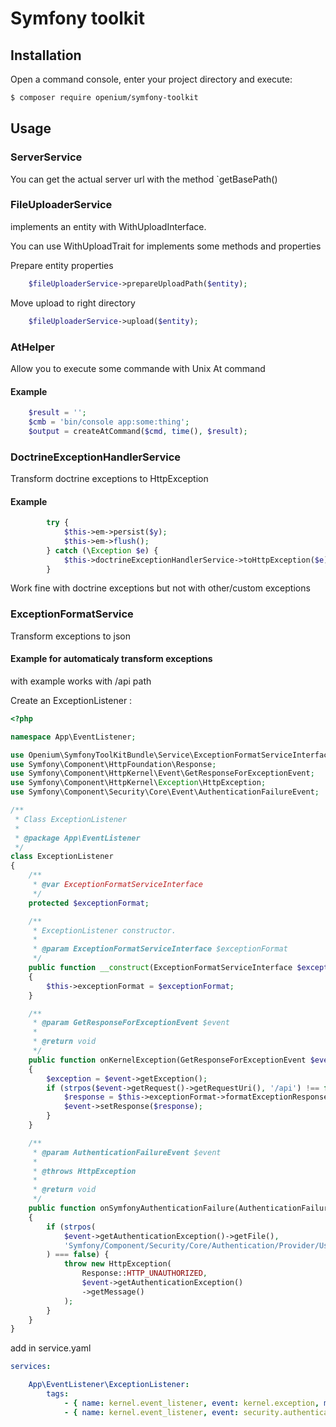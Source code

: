 # Symfony toolkit


## Installation


Open a command console, enter your project directory and execute:

```bash
$ composer require openium/symfony-toolkit
```

## Usage

### ServerService

You can get the actual server url with the method `getBasePath()

### FileUploaderService

implements an entity with WithUploadInterface.

You can use WithUploadTrait for implements some methods and properties

Prepare entity properties
~~~php
    $fileUploaderService->prepareUploadPath($entity);
~~~

Move upload to right directory
~~~php
    $fileUploaderService->upload($entity);
~~~

### AtHelper

Allow you to execute some commande with Unix At command

#### Example

~~~php
    $result = '';
    $cmb = 'bin/console app:some:thing';
    $output = createAtCommand($cmd, time(), $result);
~~~

### DoctrineExceptionHandlerService

Transform doctrine exceptions to HttpException

#### Example
~~~php
        try {
            $this->em->persist($y);
            $this->em->flush();
        } catch (\Exception $e) {
            $this->doctrineExceptionHandlerService->toHttpException($e);
        }
~~~

Work fine with doctrine exceptions but not with other/custom exceptions

### ExceptionFormatService

Transform exceptions to json

#### Example for automaticaly transform exceptions

with example works with /api path

Create an ExceptionListener :

~~~php
<?php

namespace App\EventListener;

use Openium\SymfonyToolKitBundle\Service\ExceptionFormatServiceInterface;
use Symfony\Component\HttpFoundation\Response;
use Symfony\Component\HttpKernel\Event\GetResponseForExceptionEvent;
use Symfony\Component\HttpKernel\Exception\HttpException;
use Symfony\Component\Security\Core\Event\AuthenticationFailureEvent;

/**
 * Class ExceptionListener
 *
 * @package App\EventListener
 */
class ExceptionListener
{
    /**
     * @var ExceptionFormatServiceInterface
     */
    protected $exceptionFormat;

    /**
     * ExceptionListener constructor.
     *
     * @param ExceptionFormatServiceInterface $exceptionFormat
     */
    public function __construct(ExceptionFormatServiceInterface $exceptionFormat)
    {
        $this->exceptionFormat = $exceptionFormat;
    }

    /**
     * @param GetResponseForExceptionEvent $event
     *
     * @return void
     */
    public function onKernelException(GetResponseForExceptionEvent $event)
    {
        $exception = $event->getException();
        if (strpos($event->getRequest()->getRequestUri(), '/api') !== false) {
            $response = $this->exceptionFormat->formatExceptionResponse($exception);
            $event->setResponse($response);
        }
    }

    /**
     * @param AuthenticationFailureEvent $event
     *
     * @throws HttpException
     *
     * @return void
     */
    public function onSymfonyAuthenticationFailure(AuthenticationFailureEvent $event)
    {
        if (strpos(
            $event->getAuthenticationException()->getFile(),
            'Symfony/Component/Security/Core/Authentication/Provider/UserAuthenticationProvider.php'
        ) === false) {
            throw new HttpException(
                Response::HTTP_UNAUTHORIZED,
                $event->getAuthenticationException()
                ->getMessage()
            );
        }
    }
}

~~~

add in service.yaml

~~~yaml
services:

    App\EventListener\ExceptionListener:
        tags:
            - { name: kernel.event_listener, event: kernel.exception, method: onKernelException }
            - { name: kernel.event_listener, event: security.authentication.failure, method: onSymfonyAuthenticationFailure }
~~~
